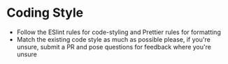 # Coding Style

- Follow the ESlint rules for code-styling and Prettier rules for formatting
- Match the existing code style as much as possible please, if you're unsure, submit a PR and pose questions for feedback where you're unsure
